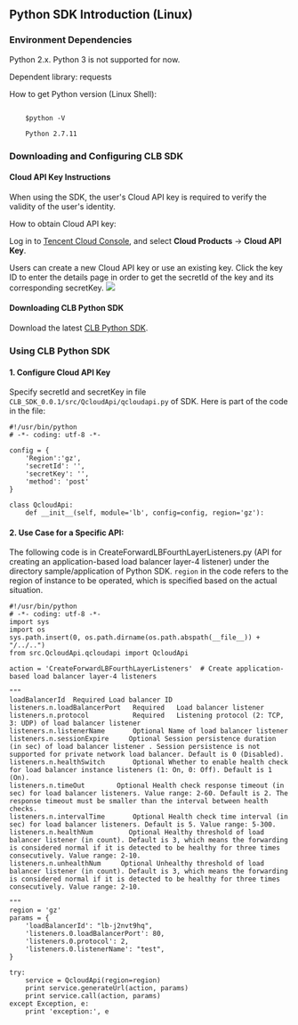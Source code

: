 ## Python SDK Introduction (Linux)

### Environment Dependencies
Python 2.x. Python 3 is not supported for now.

Dependent library: requests

How to get Python version (Linux Shell):

```

    $python -V

    Python 2.7.11
```

### Downloading and Configuring CLB SDK
#### Cloud API Key Instructions
When using the SDK, the user's Cloud API key is required to verify the validity of the user's identity.

How to obtain Cloud API key:

Log in to [Tencent Cloud Console](https://console.cloud.tencent.com/), and select **Cloud Products** -> **Cloud API Key**.

Users can create a new Cloud API key or use an existing key. Click the key ID to enter the details page in order to get the secretId of the key and its corresponding secretKey.
![](https://main.qcloudimg.com/raw/6b2ef3b38808ef176370f21da67ea74b.png)


#### Downloading CLB Python SDK
Download the latest [CLB Python SDK](http://clbsdk-1251740579.cossh.myqcloud.com/CLB_PYTHON_SDK_0.0.3.zip).


### Using CLB Python SDK

#### 1. Configure Cloud API Key
Specify secretId and secretKey in file `CLB_SDK_0.0.1/src/QcloudApi/qcloudapi.py` of SDK. Here is part of the code in the file:

```
#!/usr/bin/python
# -*- coding: utf-8 -*-

config = {
    'Region':'gz',
    'secretId': '',
    'secretKey': '',
    'method': 'post'
}

class QcloudApi:
    def __init__(self, module='lb', config=config, region='gz'):
```

#### 2. Use Case for a Specific API:

The following code is in CreateForwardLBFourthLayerListeners.py (API for creating an application-based load balancer layer-4 listener) under the directory sample/application of Python SDK. `region` in the code refers to the region of instance to be operated, which is specified based on the actual situation.

```
#!/usr/bin/python
# -*- coding: utf-8 -*-
import sys
import os
sys.path.insert(0, os.path.dirname(os.path.abspath(__file__)) + "/../..")
from src.QcloudApi.qcloudapi import QcloudApi

action = 'CreateForwardLBFourthLayerListeners'  # Create application-based load balancer layer-4 listeners

"""
loadBalancerId  Required Load balancer ID
listeners.n.loadBalancerPort   Required   Load balancer listener
listeners.n.protocol           Required   Listening protocol (2: TCP, 3: UDP) of load balancer listener
listeners.n.listenerName       Optional Name of load balancer listener
listeners.n.sessionExpire	  Optional Session persistence duration (in sec) of load balancer listener . Session persistence is not supported for private network load balancer. Default is 0 (Disabled).
listeners.n.healthSwitch	   Optional Whether to enable health check for load balancer instance listeners (1: On, 0: Off). Default is 1 (On).
listeners.n.timeOut	       Optional Health check response timeout (in sec) for load balancer listeners. Value range: 2-60. Default is 2. The response timeout must be smaller than the interval between health checks.
listeners.n.intervalTime	   Optional Health check time interval (in sec) for load balancer listeners. Default is 5. Value range: 5-300.
listeners.n.healthNum	      Optional Healthy threshold of load balancer listener (in count). Default is 3, which means the forwarding is considered normal if it is detected to be healthy for three times consecutively. Value range: 2-10.
listeners.n.unhealthNum	    Optional Unhealthy threshold of load balancer listener (in count). Default is 3, which means the forwarding is considered normal if it is detected to be healthy for three times consecutively. Value range: 2-10.

"""
region = 'gz'
params = {
    'loadBalancerId': "lb-j2nvt9hq",
    'listeners.0.loadBalancerPort': 80,
    'listeners.0.protocol': 2,
    'listeners.0.listenerName': "test",
}

try:
    service = QcloudApi(region=region)
    print service.generateUrl(action, params)
    print service.call(action, params)
except Exception, e:
    print 'exception:', e

```

